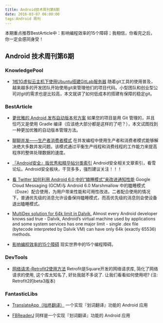 ```yaml
---
title: Android技术周刊第6期
date: 2016-03-07 06:00:00
tags:Android 周刊
---
```

本期重点推荐BestArticle中：影响编程效率的15个障碍；我相信，你看完之后，你一定会感同身受！

## Android 技术周刊第6期

### KnowledgePool

* [1核1G虚拟云主机下使用Ubuntu搭建GitLab服务器](http://blog.sina.com.cn/s/blog_783ede030102xqa1.html) 随着git工具的使用普及，越来越多的开发团队开始使用git来管理他们的项目代码。小型团队和创业型公司对git的需求也是比较高，本文就讲了如何低成本的搭建有保障的稳定git。

### BestArticle
* [更优雅的 Android 发布自动版本号方案](http://www.race604.com/android-auto-version/?hmsr=toutiao.io&utm_medium=toutiao.io&utm_source=toutiao.io) 如果您的项目是用 Git 管理的，并且恰巧又是使用 Gradle 编译（应该绝大部分都是这样的了吧？），本文试图找到一种更加优雅的自动版本管理方法。

* [聊聊并发——生产者消费者模式](http://www.infoq.com/cn/articles/producers-and-consumers-mode/) 在并发编程中使用生产者和消费者模式能够解决绝大多数并发问题。该模式通过平衡生产线程和消费线程的工作能力来提高程序的整体处理数据的速度。

* [『Android安全』版优秀和精华帖分类索引](http://www.kanxue.com/bbs/showthread.php?t=179524&highlight=Android+%E5%8A%A0%E5%9B%BA+%E5%9B%BA&plg_auth=1&plg_nld=1&plg_dev=1&plg_uin=1&plg_usr=1&plg_vkey=1&plg_nld=1&from=timeline&isappinstalled=0) Android安全相关文章索引，看雪论坛，Android安全板块，干货多多，强烈建议关注！！！

* [看 Twitter 如何利用 Android 6.0 中的“瞌睡模式”来改进通知性能](http://www.chinagdg.com/thread-32016-1-1.html#rd?sukey=a76cdd086edb4fce23a29a190aa2dac11f7d878e7b6bb665d967f4aed53b8a7f9e8fcc84d0de1e9542eb900ed5688b23) Google Cloud Messaging (GCM)与 Android 6.0 Marshmallow 中的瞌睡模式（Doze）配合使用，为用户带来性能和可用性改进。二者配合使用的情况下，普通优先级的消息允许设备保持瞌睡模式，而高优先级的消息则会使设备退出瞌睡模式。

* [MultiDex solution for 64k limit in Dalvik.](http://frogermcs.github.io/MultiDex-solution-for-64k-limit-in-Dalvik/) Almost every Android developer knows sad true - Dalvik, Android’s virtual machine used by applications and some system services has one major limit - single .dex file (bytecode interpreted by Dalvik VM) can have only 64k (exactly 65536) methods.

* [影响编程效率的15个障碍](http://www.codeceo.com/article/15-barriers-to-better-code.html) 现实世界中的15个编程障碍。


### DevTools
* [网络请求–Retrofit2使用方法](https://mp.weixin.qq.com/s?__biz=MzA4NDM2MjAwNw==&mid=401697701&idx=1&sn=448b8606b016bfd2fa6a12bb963548b2&scene=1&srcid=0309YbdqCFlu7YgefevjB35z&key=710a5d99946419d90af29c75988e07a9474f3955d4668c6cc1f36b4603c090bb57bf4fe8a7cfefaf2711988524e98545&ascene=0&uin=MjI1NTE5NDA2Mw%3D%3D&devicetype=iMac+MacBookPro11%2C2+OSX+OSX+10.10.5+build(14F1021)&version=11020201&pass_ticket=5X8wSUSne1jS%2Ffd9TW0NGYYIs4f%2F5Iem6fzrObBvkVnJyshtyXWO0acPWP%2BNV9Dc) Retrofit是Square开发的网络请求库, 简化了网络请求的使用, 这个库太知名了, 好处我就不多说了. 让我们看看如何使用吧? (注: Retrofit2的beta3版本)

### FantasticLibs

* [TranslateApp（咕咚翻译）](https://github.com/maoruibin/TranslateApp) 一个实现『划词翻译』功能的 Android 应用 

* [FBReaderJ](https://github.com/geometer/FBReaderJ) 同样是一个实现『划词翻译』功能的 Android 应用
